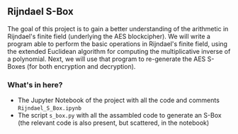 ## Rijndael S-Box

The goal of this project is to gain a better understanding of the arithmetic in Rijndael's finite field (underlying the AES blockcipher). We will write a program able to perform the basic operations in Rijndael's finite field, using the extended Euclidean algorithm for computing the multiplicative inverse of a polynomial. Next, we will use that program to re-generate the AES S-Boxes (for both encryption and decryption).

### What's in here?
- The Jupyter Notebook of the project with all the code and comments `Rijndael_S_Box.ipynb`
- The script `s_box.py` with all the assambled code to generate an S-Box (the relevant code is also present, but scattered, in the notebook)

